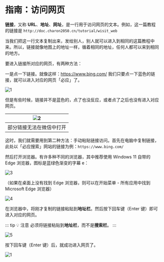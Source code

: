 # 指南：访问网页

**链接**，又称 **URL**、**地址**、**网址**，是一行用于访问网页的文本。例如，这一篇教程的链接是 ```http://doc.charon2050.cn/tutorial/wisit_web```

当我们把这一行文本复制出来，发给别人，别人就可以进入到相同的这篇教程中来。所以，链接就像地图上的地址一样，循着相同的地址，任何人都可以来到相同的地方。

要进入链接所对应的网页，有两种方法：

一是点一下链接。就像这样：https://www.bing.com/ 我们只要点一下蓝色的链接，就可以进入对应的网页「必应」了。

![1](/pic/bing_in_edge.png)

但是有些时候，链接并不是蓝色的，点了也没反应，或者点了之后也没有进入对应网页。

| ![2](/pic/weixin_ban_pornweb.png) |
|:---------------------------------:|
| 部分链接无法在微信中打开                      |

这时，我们就需要用到第二种方法：手动粘贴链接访问。首先在电脑中复制链接，此处以「必应搜索」网站的链接为例：```https://www.bing.com/```

然后打开浏览器。有许多种不同的浏览器，其中推荐使用 Windows 11 自带的 Edge 浏览器，图标是蓝绿色渐变的字幕 e：

![3](/pic/edge_icon.png)

（如果在桌面上没有找到 Edge 浏览器，则可以在开始菜单 - 所有应用中找到 Microsoft Edge 浏览器）

![4](/pic/find_edge_in_start_menu.png)

在浏览器中，将刚才复制的链接粘贴到**地址栏**。然后按下回车键（Enter 键）即可进入对应的网页。

::: tip :bulb: 注意
必须将链接粘贴到**地址栏**，而不是**搜索栏**。
:::

![5](/pic/url_bar_not_search_bar.png)

按下回车键（Enter 键）后，就成功进入网页了。

![1](/pic/bing_in_edge.png)
